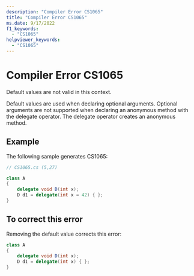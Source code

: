 ```yaml
---
description: "Compiler Error CS1065"
title: "Compiler Error CS1065"
ms.date: 9/17/2022
f1_keywords:
  - "CS1065"
helpviewer_keywords:
  - "CS1065"
---
```

# Compiler Error CS1065

Default values are not valid in this context.

Default values are used when declaring optional arguments.  Optional arguments are not supported when declaring an anonymous method with the delegate operator.  The delegate operator creates an anonymous method.

## Example

 The following sample generates CS1065:

```csharp
// CS1065.cs (5,27)

class A
{
    delegate void D(int x);
    D d1 = delegate(int x = 42) { };
}

```

## To correct this error

Removing the default value corrects this error:

```csharp
class A
{
    delegate void D(int x);
    D d1 = delegate(int x) { };
}

```
